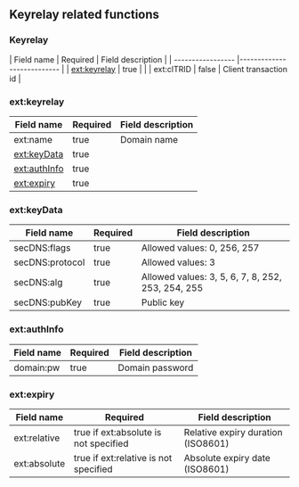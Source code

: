 ## Keyrelay related functions

### Keyrelay

| Field name        | Required  | Field description |
| ----------------- |--------------------------- |
| [ext:keyrelay](#extkeyrelay)            | true     |                  |
| ext:clTRID         | false   | Client transaction id |


### ext:keyrelay

| Field name        | Required |  Field description |
| ----------------- |----------| ----------------- |
| ext:name         | true     |   Domain name |
| [ext:keyData](#extkeydata)            | true     |                        |
| [ext:authInfo](#extauthinfo)            | true     |                        |
| [ext:expiry](#extexpiry)            | true     |                       |

### ext:keyData

| Field name        | Required | Field description |
| ----------------- |----------|----------------- |
| secDNS:flags         | true     | Allowed values: 0, 256, 257 |
| secDNS:protocol         | true     | Allowed values: 3 |
| secDNS:alg         | true     | Allowed values: 3, 5, 6, 7, 8, 252, 253, 254, 255 |
| secDNS:pubKey         | true     | Public key |


### ext:authInfo

| Field name        | Required | Field description |
| ----------------- |----------|----------------- |
| domain:pw         | true     | Domain password |

### ext:expiry

| Field name        | Required | Field description |
| ----------------- |----------|----------------- |
| ext:relative         | true if ext:absolute is not specified     | Relative expiry duration (ISO8601) |
| ext:absolute         | true if ext:relative is not specified     | Absolute expiry date (ISO8601) |
